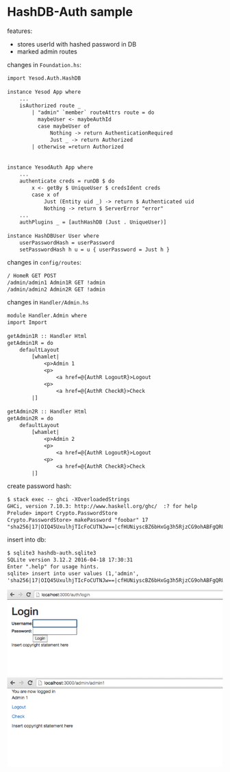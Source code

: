 # HashDB-Auth sample

features:
- stores userId with hashed password in DB
- marked admin routes

changes in `Foundation.hs`:

    import Yesod.Auth.HashDB

    instance Yesod App where
        ...
        isAuthorized route _
            | "admin" `member` routeAttrs route = do
              maybeUser <- maybeAuthId
              case maybeUser of
                  Nothing -> return AuthenticationRequired
                  Just _ -> return Authorized
            | otherwise =return Authorized


    instance YesodAuth App where
        ...
        authenticate creds = runDB $ do
            x <- getBy $ UniqueUser $ credsIdent creds
            case x of
                Just (Entity uid _) -> return $ Authenticated uid
                Nothing -> return $ ServerError "error"
        ...
        authPlugins _ = [authHashDB (Just . UniqueUser)]

    instance HashDBUser User where
        userPasswordHash = userPassword
        setPasswordHash h u = u { userPassword = Just h }

changes in `config/routes`:

    / HomeR GET POST
    /admin/admin1 Admin1R GET !admin
    /admin/admin2 Admin2R GET !admin

changes in `Handler/Admin.hs`

    module Handler.Admin where
    import Import

    getAdmin1R :: Handler Html
    getAdmin1R = do
        defaultLayout
            [whamlet|
                <p>Admin 1
                <p>
                    <a href=@{AuthR LogoutR}>Logout
                <p>
                    <a href=@{AuthR CheckR}>Check
            |]

    getAdmin2R :: Handler Html
    getAdmin2R = do
        defaultLayout
            [whamlet|
                <p>Admin 2
                <p>
                    <a href=@{AuthR LogoutR}>Logout
                <p>
                    <a href=@{AuthR CheckR}>Check
            |]


create password hash:

    $ stack exec -- ghci -XOverloadedStrings
    GHCi, version 7.10.3: http://www.haskell.org/ghc/  :? for help
    Prelude> import Crypto.PasswordStore
    Crypto.PasswordStore> makePassword "foobar" 17
    "sha256|17|OIQ45UxulhjTIcFoCUTNJw==|cfHUNiyscBZ6bHxGg3h5RjzCG9ohABFgQRUtQOizmxk="

insert into db:

    $ sqlite3 hashdb-auth.sqlite3
    SQLite version 3.12.2 2016-04-18 17:30:31
    Enter ".help" for usage hints.
    sqlite> insert into user values (1,'admin', 'sha256|17|OIQ45UxulhjTIcFoCUTNJw==|cfHUNiyscBZ6bHxGg3h5RjzCG9ohABFgQRUtQOizmxk=');


![pic1](pics/pic1.png)
![pic2](pics/pic2.png)
